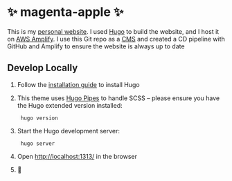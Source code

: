 # ✨ magenta-apple ✨

This is my [personal website](https://noahlaf.me). I used [Hugo](https://gohugo.io) to build the website, and I host it on [AWS Amplify](https://aws.amazon.com/amplify/). I use this Git repo as a [CMS](https://en.wikipedia.org/wiki/Content_management_system) and created a CD pipeline with GitHub and Amplify to ensure the website is always up to date

## Develop Locally

1. Follow the [installation guide](https://gohugo.io/getting-started/installing/) to install Hugo

1. This theme uses [Hugo Pipes](https://gohugo.io/hugo-pipes/) to handle SCSS – please ensure you have the Hugo extended version installed:

        hugo version

1. Start the Hugo development server:

        hugo server

1. Open [http://localhost:1313/](http://localhost:1313/) in the browser

1. 🎉
